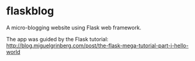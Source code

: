 # flaskblog
A micro-blogging website using Flask web framework.

The app was guided by the Flask tutorial: http://blog.miguelgrinberg.com/post/the-flask-mega-tutorial-part-i-hello-world
